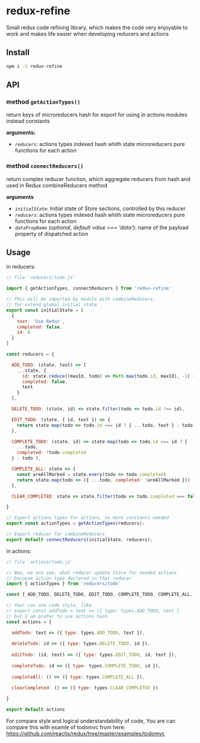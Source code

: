 # redux-refine
Small redux code refining library, which makes the code very enjoyable to work and makes life easier when developing reducers and actions

## Install
```bash
npm i -S redux-refine
```

## API
### **method** `getActionTypes()`
return keys of microreducers hash for export for using in actions modules instead constants  

**arguments:**
 - *`reducers`*: actions types indexed hash whith state microreducers pure functions for each action


### **method** `connectReducers()`
return complex reducer function, which aggregate reducers from hash and used in Redux combineReducers method

**arguments**
 - *`initialState`*: Initial state of Store sections, controlled by this reducer
 - *`reducers`*: actions types indexed hash whith state microreducers pure functions for each action
 - *`dataPropName`* (*optional, default value === 'data'*): name of the payload property of dispatched action

## Usage
in reducers:
```javascript
// file 'reducers/todo.js'

import { getActionTypes, connectReducers } from 'redux-refine'

// This will be imported by module with combineReducers, 
// for extend global initial state
export const initialState = [
  {
    text: 'Use Redux',
    completed: false,
    id: 0
  }
]

const reducers = {

  ADD_TODO: (state, text) => [
    ...state, {
      id: state.reduce((maxId, todo) => Math.max(todo.id, maxId), -1) + 1,
      completed: false,
      text
    }
  ],

  DELETE_TODO: (state, id) => state.filter(todo => todo.id !== id),

  EDIT_TODO: (state, { id, text }) => {
    return state.map(todo => todo.id === id ? { ...todo, text } : todo)
  },

  COMPLETE_TODO: (state, id) => state.map(todo => todo.id === id ? { 
    ...todo, 
    completed: !todo.completed 
  } : todo ),

  COMPLETE_ALL: state => {
    const areAllMarked = state.every(todo => todo.completed)
    return state.map(todo => ({ ...todo, completed: !areAllMarked }))
  },

  CLEAR_COMPLETED: state => state.filter(todo => todo.completed === false)

}

// Export actions types for actions, no more constants needed
export const actionTypes = getActionTypes(reducers);

// Export reducer for combineReducers 
export default connectReducers(initialState, reducers);
```
in actions:
```javascript
// file 'actions/todo.js'

// Now, we are see, what reducer update Store for needed actions
// because action type declared in that reducer
import { actionTypes } from 'reducers/todo'

const { ADD_TODO, DELETE_TODO, EDIT_TODO, COMPLETE_TODO, COMPLETE_ALL, CLEAR_COMPLETED } = actionTypes;

// Your can use code style, like
// export const addTodo = text => ({ type: types.ADD_TODO, text }
// but I am prefer to use actions hash
const actions = {

  addTodo: text => ({ type: types.ADD_TODO, text }),
  
  deleteTodo: id => ({ type: types.DELETE_TODO, id }),
  
  editTodo: (id, text) => ({ type: types.EDIT_TODO, id, text }),
  
  completeTodo: id => ({ type: types.COMPLETE_TODO, id }),
  
  completeAll: () => ({ type: types.COMPLETE_ALL }),
  
  clearCompleted: () => ({ type: types.CLEAR_COMPLETED })

}

export default actions
```
For compare style and logical understandability of code, You are can compare this with examle of todomvc from here: https://github.com/reactjs/redux/tree/master/examples/todomvc
